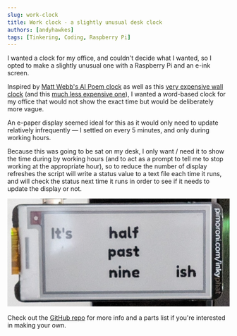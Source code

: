 ```yaml
---
slug: work-clock
title: Work clock - a slightly unusual desk clock
authors: [andyhawkes]
tags: [Tinkering, Coding, Raspberry Pi]
---
```


I wanted a clock for my office, and couldn't decide what I wanted, so I opted to make a slightly unusual one with a Raspberry Pi and an e-ink screen.

<!-- truncate -->

Inspired by [Matt Webb's AI Poem clock](https://www.kickstarter.com/projects/genmon/poem-1-the-ai-poetry-clock) as well as this [very expensive wall clock](https://www.jurawatches.co.uk/products/qlocktwo-classic-creators-edition-rust-wall-clock-45cm-fcenrt) (and this [much less expensive one](https://amzn.to/3SPwldn)), I wanted a word-based clock for my office that would not show the exact time but would be deliberately more vague.

An e-paper display seemed ideal for this as it would only need to update relatively infrequently — I settled on every 5 minutes, and only during working hours.

Because this was going to be sat on my desk, I only want / need it to show the time during by working hours (and to act as a prompt to tell me to stop working at the appropriate hour), so to reduce the number of display refreshes the script will write a status value to a text file each time it runs, and will check the status next time it runs in order to see if it needs to update the display or not.

![A crappy photo of my clock saying "it's half past nine ish"](https://github.com/andyhawkes/work-clock/raw/main/images/half-past.jpg)

Check out the [GitHub repo](https://github.com/andyhawkes/work-clock) for more info and a parts list if you're interested in making your own.
